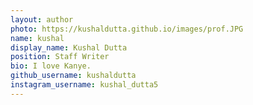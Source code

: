```yaml
---
layout: author
photo: https://kushaldutta.github.io/images/prof.JPG
name: kushal
display_name: Kushal Dutta
position: Staff Writer
bio: I love Kanye.
github_username: kushaldutta
instagram_username: kushal_dutta5
---
```


